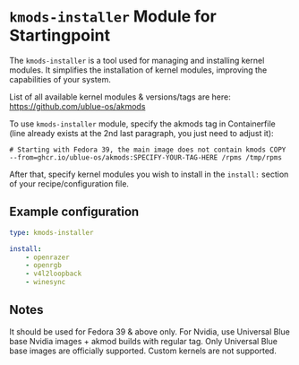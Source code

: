 # `kmods-installer` Module for Startingpoint

The `kmods-installer` is a tool used for managing and installing kernel modules. It simplifies the installation of kernel modules, improving the capabilities of your system.

List of all available kernel modules & versions/tags are here: https://github.com/ublue-os/akmods

To use `kmods-installer` module, specify the akmods tag in Containerfile
(line already exists at the 2nd last paragraph, you just need to adjust it):

`# Starting with Fedora 39, the main image does not contain kmods
COPY --from=ghcr.io/ublue-os/akmods:SPECIFY-YOUR-TAG-HERE /rpms /tmp/rpms`

After that, specify kernel modules you wish to install in the `install:` section of your recipe/configuration file.

## Example configuration
```yaml
type: kmods-installer

install:
    - openrazer
    - openrgb
    - v4l2loopback
    - winesync
```

## Notes

It should be used for Fedora 39 & above only.
For Nvidia, use Universal Blue base Nvidia images + akmod builds with regular tag.
Only Universal Blue base images are officially supported.
Custom kernels are not supported.
